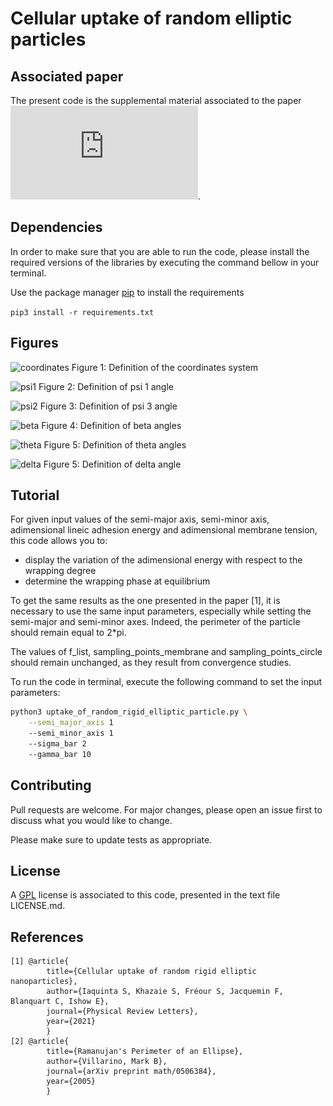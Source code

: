 # Cellular uptake of random elliptic particles

## Associated paper
The present code is the supplemental material associated to the paper ![1](https://github.com/SarahIaquinta/uptake_of_random_rigid_elliptic_particle/blob/main/Cellular_uptake_of_rigid_elliptic_random_nanoparticles.pdf). 

## Dependencies
In order to make sure that you are able to run the code, please install the required versions of the libraries by executing the command bellow in your terminal.

Use the package manager [pip](https://pip.pypa.io/en/stable/) to install the requirements

```pip3 install -r requirements.txt```

## Figures

![coordinates](https://github.com/SarahIaquinta/uptake_of_random_rigid_elliptic_particle/blob/main/fig_psi_article.png)
Figure 1: Definition of the coordinates system

![psi1](https://github.com/SarahIaquinta/uptake_of_random_rigid_elliptic_particle/blob/main/fig_psi1.png)
Figure 2: Definition of psi 1 angle

![psi2](https://github.com/SarahIaquinta/uptake_of_random_rigid_elliptic_particle/blob/main/fig_psi3.png)
Figure 3: Definition of psi 3 angle

![beta](http://github.com/SarahIaquinta/uptake_of_random_rigid_elliptic_particle/blob/main/fig_beta.png)
Figure 4: Definition of beta angles

![theta](https://github.com/SarahIaquinta/uptake_of_random_rigid_elliptic_particle/blob/main/fig.png)
Figure 5: Definition of theta angles

![delta](https://github.com/SarahIaquinta/uptake_of_random_rigid_elliptic_particle/blob/main/fig_delta.png)
Figure 5: Definition of delta angle

## Tutorial
For given input values of the semi-major axis, semi-minor axis, adimensional lineic adhesion energy and adimensional membrane tension, this code allows you to:
- display the variation of the adimensional energy with respect to the wrapping degree
- determine the wrapping phase at equilibrium

To get the same results as the one presented in the paper [1], it is necessary to use the same input parameters, especially while setting the semi-major and semi-minor axes. Indeed, the perimeter of the particle should remain equal to 2*pi.

The values of f_list, sampling_points_membrane and sampling_points_circle should remain unchanged, as they result from convergence studies. 


To run the code in terminal, execute the following command to set the input parameters:

```sh
python3 uptake_of_random_rigid_elliptic_particle.py \
    --semi_major_axis 1 
    --semi_minor_axis 1 
    --sigma_bar 2
    --gamma_bar 10
```

## Contributing
Pull requests are welcome. For major changes, please open an issue first to discuss what you would like to change.

Please make sure to update tests as appropriate.

## License
A [GPL](https://tldrlegal.com/license/bsd-3-clause-license-(revised)) license is associated to this code, presented in the text file LICENSE.md.

## References
```
[1] @article{
        title={Cellular uptake of random rigid elliptic nanoparticles},
        author={Iaquinta S, Khazaie S, Fréour S, Jacquemin F, Blanquart C, Ishow E},
        journal={Physical Review Letters},
        year={2021}
        }
[2] @article{
        title={Ramanujan's Perimeter of an Ellipse},
        author={Villarino, Mark B},
        journal={arXiv preprint math/0506384},
        year={2005}
        }
```
